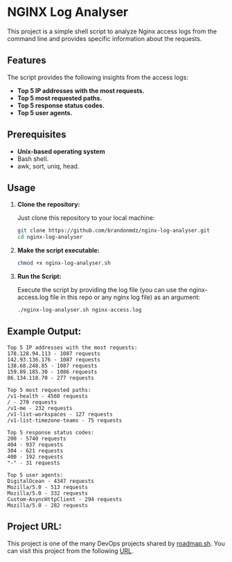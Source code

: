 # NGINX Log Analyser

This project is a simple shell script to analyze Nginx access logs from the command line and provides specific information about the requests.

## Features

The script provides the following insights from the access logs:

- **Top 5 IP addresses with the most requests.**
- **Top 5 most requested paths.**
- **Top 5 response status codes.**
- **Top 5 user agents.**

## Prerequisites

- **Unix-based operating system**
- Bash shell.
- awk, sort, uniq, head.

## Usage

1. **Clone the repository:**

   Just clone this repository to your local machine:

   ```bash
   git clone https://github.com/brandonmdz/nginx-log-analyser.git
   cd nginx-log-analyser

2. **Make the script executable:**

   ```bash
   chmod +x nginx-log-analyser.sh

3. **Run the Script:**

    Execute the script by providing the log file (you can use the nginx-access.log file in this repo or any nginx log file) as an argument:

    ```bash
    ./nginx-log-analyser.sh nginx-access.log

## Example Output:

    Top 5 IP addresses with the most requests:
    178.128.94.113 - 1087 requests
    142.93.136.176 - 1087 requests
    138.68.248.85 - 1087 requests
    159.89.185.30 - 1086 requests
    86.134.118.70 - 277 requests

    Top 5 most requested paths:
    /v1-health - 4560 requests
    / - 270 requests
    /v1-me - 232 requests
    /v1-list-workspaces - 127 requests
    /v1-list-timezone-teams - 75 requests

    Top 5 response status codes:
    200 - 5740 requests
    404 - 937 requests
    304 - 621 requests
    400 - 192 requests
    "-" - 31 requests

    Top 5 user agents:
    DigitalOcean - 4347 requests
    Mozilla/5.0 - 513 requests
    Mozilla/5.0 - 332 requests
    Custom-AsyncHttpClient - 294 requests
    Mozilla/5.0 - 282 requests

## Project URL:

This project is one of the many DevOps projects shared by [roadmap.sh](http://roadmap.sh "roadmap.sh"). You can visit this project from the following [URL](https://roadmap.sh/projects/nginx-log-analyser "URL"). 
